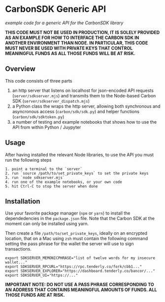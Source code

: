 # CarbonSDK Generic API 

_example code for a  generic API for the CarbonSDK library_

**THIS CODE MUST NOT BE USED IN PRODUCTION, IT IS SOLELY PROVIDED AS AN EXAMPLE FOR HOW TO INTERFACE THE CARBON SDK IN ANOTHER ENVIRONMENT THAN NODE. IN PARTICULAR, THIS CODE MUST NEVER BE USED WITH PRIVATE KEYS THAT CONTROL MEANINGFUL FUNDS AS ALL THOSE FUNDS WILL BE AT RISK.**

## Overview

This code consists of three parts

1. an http server that listens on localhost for json-encoded API requests (`server/sdkserver.mjs`) and transmits them to the Node-based Carbon SDK (`server/sdkserver_dispatch.mjs`) 
2. a Python class the wraps the http server, allowing both synchronous and asyncronous access (`carbon/sdk/sdk.py`) and helper functions (`carbon/sdk/sdktoken.py`)
3. a number of testing and example notebooks that shows how to use the API from within Python / Juypyter


## Usage

After having installed the relevant Node libraries, to use the API you must run the following steps

    1. point a terminal to the `server` 
    2. run `source /path/to/set_private_keys` to set the private keys
    3. run `node sdkserver.mjs`
    4. run one of the example notebooks, or your own code
    5. hit Ctrl-C to stop the server when done


## Installation

Use your favorite package manager (`npm` or `yarn`) to install the dependedencies in the `package.json` file. Note that the Carbon SDK at the moment can only be installed using yarn.

Then create a file `/path/to/set_private_keys`, ideally on an encrypted location, that on a Mac using `zsh` must contain the following command setting the pass phrase for the wallet the server will use to sign transactions.

    export SDKSERVER_MEMONICPHRASE="list of twelve words for my insecure wallet..."
    export SDKSERVER_RPCURL="https://rpc.tenderly.co/fork/cbb1..."
    export SDKSERVER_EXPLORER="https://dashboard.tenderly.co/bancor/..."
    export SDKSERVER_UI="https://..."

**IMPORTANT NOTE: DO NOT USE A PASS PHRASE CORRESPONDING TO AN ADDRESS THAT CONTAINS MEANINGFUL AMOUNTS OF FUNDS. ALL THOSE FUNDS ARE AT RISK.**





